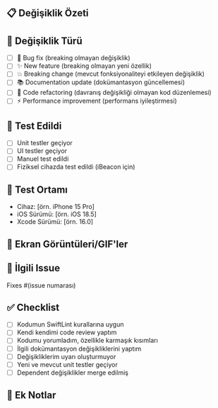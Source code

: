 ## 📋 Değişiklik Özeti
<!-- Bu PR'da ne değiştirdiniz? Açık bir şekilde açıklayın. -->

## 🎯 Değişiklik Türü
<!-- Uygun olanları işaretleyin -->
- [ ] 🐛 Bug fix (breaking olmayan değişiklik)
- [ ] ✨ New feature (breaking olmayan yeni özellik)
- [ ] 💥 Breaking change (mevcut fonksiyonaliteyi etkileyen değişiklik)
- [ ] 📚 Documentation update (dokümantasyon güncellemesi)
- [ ] 🔧 Code refactoring (davranış değişikliği olmayan kod düzenlemesi)
- [ ] ⚡ Performance improvement (performans iyileştirmesi)

## 🧪 Test Edildi
<!-- Değişikliklerinizi nasıl test ettiniz? -->
- [ ] Unit testler geçiyor
- [ ] UI testler geçiyor
- [ ] Manuel test edildi
- [ ] Fiziksel cihazda test edildi (iBeacon için)

## 📱 Test Ortamı
- Cihaz: [örn. iPhone 15 Pro]
- iOS Sürümü: [örn. iOS 18.5]
- Xcode Sürümü: [örn. 16.0]

## 📸 Ekran Görüntüleri/GIF'ler
<!-- UI değişiklikleri varsa ekran görüntüleri ekleyin -->

## 🔗 İlgili Issue
<!-- Bu PR hangi issue'yu çözüyor? -->
Fixes #(issue numarası)

## ✅ Checklist
<!-- PR göndermeden önce kontrol edin -->
- [ ] Kodumun SwiftLint kurallarına uygun
- [ ] Kendi kendimi code review yaptım
- [ ] Kodumu yorumladım, özellikle karmaşık kısımları
- [ ] İlgili dokümantasyon değişikliklerini yaptım
- [ ] Değişikliklerim uyarı oluşturmuyor
- [ ] Yeni ve mevcut unit testler geçiyor
- [ ] Dependent değişiklikler merge edilmiş

## 📝 Ek Notlar
<!-- Reviewers için ek bilgiler -->
